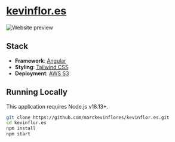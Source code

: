 # [kevinflor.es](https://kevinflor.es)


<picture>
  <source media="(prefers-color-scheme: dark)" srcset="./dark-image.png">
  <source media="(prefers-color-scheme: light)" srcset="./dark-light.png">
  <img alt="Website preview" src="./dark-light.JPG">
</picture>

## Stack

- **Framework**: [Angular](https://angular.dev/)
- **Styling**: [Tailwind CSS](https://tailwindcss.com/)
- **Deployment**: [AWS S3](https://aws.amazon.com/s3/)

## Running Locally

This application requires Node.js v18.13+.

```bash
git clone https://github.com/marckevinflores/kevinflor.es.git
cd kevinflor.es
npm install
npm start
```
